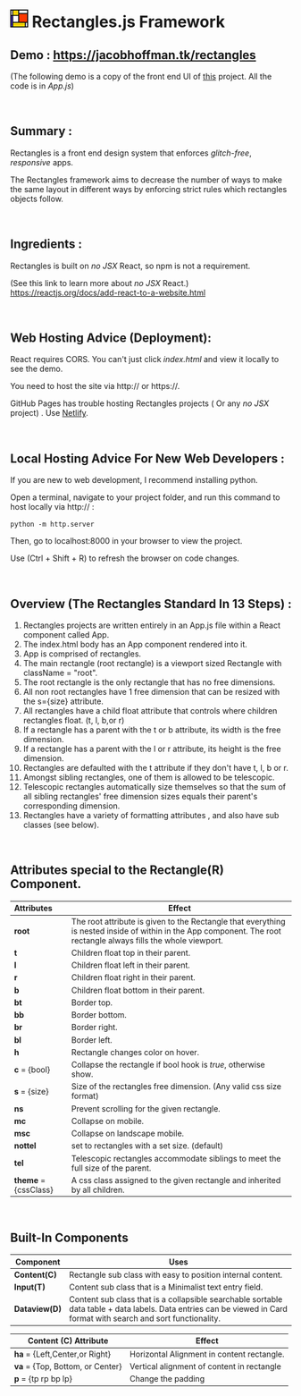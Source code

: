 # <img src="rectangles/Rectangles.jpg" style="image-rendering:pixelated;"></img> Rectangles.js Framework 



## Demo :  <a href="https://jacobhoffman.tk/rectangles">https://jacobhoffman.tk/rectangles</a>

(The following demo is a copy of the front end UI of <a href = "https://alextselegidis.com/try/plainpad-standalone/#/notes">this</a> project. All the code is in *App.js*) 

<br>

## Summary :

Rectangles is a front end design system that enforces *glitch-free*, *responsive* apps.

The Rectangles framework aims to decrease the number of ways to make the same layout in different ways by enforcing strict rules which rectangles objects follow.

<br>

## Ingredients :

Rectangles is built on *no JSX* React, so npm is not a requirement.

(See this link to learn more about *no JSX* React.)
https://reactjs.org/docs/add-react-to-a-website.html

<br>

## Web Hosting Advice (Deployment):

React requires CORS. You can't just click *index.html* and view it locally to see the demo.

You need to host the site via http:// or https://. 

GitHub Pages has trouble hosting Rectangles projects ( Or any *no JSX* project) . Use <a href = "https://www.netlify.com/">Netlify</a>.

<br>

## Local Hosting Advice For New Web Developers :

If you are new to web development, I recommend installing python. 

Open a terminal, navigate to your project folder, and run this command to host locally via http:// :

```
python -m http.server
```

Then, go to localhost:8000 in your browser to view the project. 

Use (Ctrl + Shift + R) to refresh the browser on code changes.

<br>

## Overview (The Rectangles Standard In 13 Steps) : 

1. Rectangles projects are written entirely in an App.js file within a React component called App.
2. The index.html body has an App component rendered into it.
3. App is comprised of rectangles.
4. The main rectangle (root rectangle) is a viewport sized Rectangle with className = "root".
5. The root rectangle is the only rectangle that has no free dimensions.
6. All non root rectangles have 1 free dimension that can be resized with the s={size} attribute.
7. All rectangles have a child float attribute that controls where children rectangles float. (t, l, b,or r)
8. If a rectangle has a parent with the t or b attribute, its width is the free dimension.
9. If a rectangle has a parent with the l or r attribute, its height is the free dimension.
10. Rectangles are defaulted with the t attribute if they don't have t, l, b or r.
11.  Amongst sibling rectangles, one of them is allowed to be telescopic.
12. Telescopic rectangles automatically size themselves so that the sum of all sibling rectangles' free dimension sizes equals their parent's corresponding dimension.
13. Rectangles have a variety of formatting attributes , and also have sub classes (see below).

<br>

## Attributes special to the Rectangle(R) Component. 

| Attributes             | Effect                                                       |
| :--------------------- | ------------------------------------------------------------ |
| **root**               | The root attribute is given to the Rectangle that everything is nested inside of within in the App component. The root rectangle always fills the whole viewport. |
| **t**                  | Children float top in their parent.                          |
| **l**                  | Children float left in their parent.                         |
| **r**                  | Children float right in their parent.                        |
| **b**                  | Children float bottom in their parent.                       |
| **bt**                 | Border top.                                                  |
| **bb**                 | Border bottom.                                               |
| **br**                 | Border right.                                                |
| **bl**                 | Border left.                                                 |
| **h**                  | Rectangle changes color on hover.                            |
| **c** = {bool}         | Collapse the rectangle if bool hook is *true*, otherwise show. |
| **s** = {size}         | Size of the rectangles free dimension. (Any valid css size format) |
| **ns**                 | Prevent scrolling for the given rectangle.                   |
| **mc**                 | Collapse on mobile.                                          |
| **msc**                | Collapse on landscape mobile.                                |
| **nottel**             | set to rectangles with a set size. (default)                 |
| **tel**                | Telescopic rectangles accommodate siblings to meet the full size of the parent. |
| **theme** = {cssClass} | A css class assigned to the given rectangle and inherited by all children. |

<br>

## Built-In Components

| Component       | Uses                                                         |
| --------------- | ------------------------------------------------------------ |
| **Content(C)**  | Rectangle sub class with easy to position internal content.  |
| **Input(T)**    | Content sub class that is a Minimalist text entry field.     |
| **Dataview(D)** | Content sub class that is a collapsible searchable sortable data table + data labels. Data entries can be viewed in Card format with search and sort functionality. |

| Content (C) Attribute             | Effect                                     |
| --------------------------------- | ------------------------------------------ |
| **ha** = {Left,Center,or Right}   | Horizontal Alignment in content rectangle. |
| **va** = {Top, Bottom, or Center} | Vertical alignment of content in rectangle |
| **p** = {tp rp bp lp}             | Change the padding                         |

